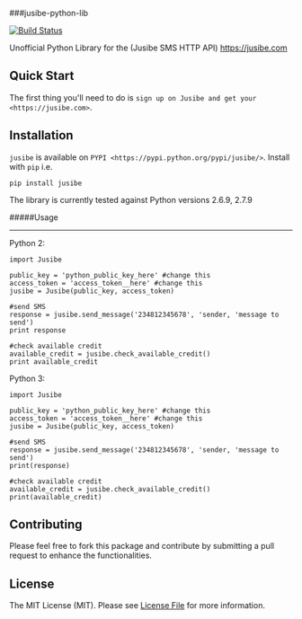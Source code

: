 ###jusibe-python-lib

[![Build Status](https://travis-ci.org/michaelokuboyejo/jusibe-python-lib.svg?branch=master)](https://travis-ci.org/michaelokuboyejo/jusibe-python-lib)

Unofficial Python Library for the (Jusibe SMS HTTP API) <https://jusibe.com>



Quick Start
-------------

The first thing you'll need to do is `sign up on Jusibe and get your 
<https://jusibe.com>`.

Installation
------------

`jusibe` is available on `PYPI <https://pypi.python.org/pypi/jusibe/>`.
Install with ``pip`` i.e.



    pip install jusibe


The library is currently tested against Python versions 2.6.9, 2.7.9

#####Usage
________

Python 2:
	
	import Jusibe
	
	public_key = 'python_public_key_here' #change this
	access_token = 'access_token__here' #change this
	jusibe = Jusibe(public_key, access_token)
	
	#send SMS
	response = jusibe.send_message('234812345678', 'sender, 'message to send')
	print response
	
	#check available credit
	available_credit = jusibe.check_available_credit()
	print available_credit
	
Python 3:
	
	import Jusibe
	
	public_key = 'python_public_key_here' #change this
	access_token = 'access_token__here' #change this
	jusibe = Jusibe(public_key, access_token)
	
	#send SMS
	response = jusibe.send_message('234812345678', 'sender, 'message to send')
	print(response)
	
	#check available credit
	available_credit = jusibe.check_available_credit()
	print(available_credit)


## Contributing

Please feel free to fork this package and contribute by submitting a pull request to enhance the functionalities.


## License

The MIT License (MIT). Please see [License File](LICENSE.md) for more information.
